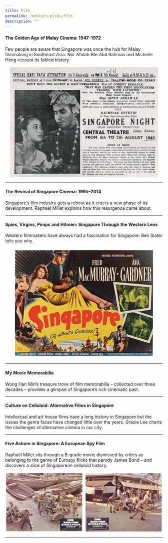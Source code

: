 ```yaml
---
title: Film
permalink: /editors-picks/film
description: ""
---
```

#### <a style="text-decoration: none; font-weight: bold;" href="/vol-11/issue-1/apr-jun-2015/ga-malay-cinema" target="_blank"> The Golden Age of Malay Cinema: 1947–1972 </a>
<p> Few people are aware that Singapore was once the hub for Malay filmmaking in Southeast Asia. Nor Afidah Bte Abd Rahman and Michelle Heng recount its fabled history.</p> 
 <img src="/images/vol-11-issue-1/malaycinema/Singapore_Night_re.jpg">
 <hr>
 
 #### <a style="text-decoration: none; font-weight: bold;" href="/vol-11/issue-1/apr-jun-2015/revival-sg-cinema" target="_blank"> The Revival of Singapore Cinema: 1995–2014</a>
<p> Singapore’s film industry gets a reboot as it enters a new phase of its development. Raphaël Millet explains how this resurgence came about.</p> 
<hr>

 #### <a style="text-decoration: none; font-weight: bold;" href="/vol-11/issue-1/apr-jun-2015/svph" target="_blank"> Spies, Virgins, Pimps and Hitmen: Singapore Through the Western Lens </a>
<p> Western filmmakers have always had a fascination for Singapore. Ben Slater tells you why.</p> 
 <img src="/images/vol-11-issue-1/spiesvirginspimps/half_singapore_styleA_HP05668_L.jpg">
 <hr>
 
 #### <a style="text-decoration: none; font-weight: bold;" href="/vol-11/issue-1/apr-jun-2015/movie-memorabilia" target="_blank"> My Movie Memorabilia</a>
<p> Wong Han Min’s treasure trove of film memorabilia – collected over three decades – provides a glimpse of Singapore’s rich cinematic past.</p> 
<hr>

#### <a style="text-decoration: none; font-weight: bold;" href="/vol-11/issue-1/apr-jun-2015/culture-on-celluloid" target="_blank"> Culture on Celluloid: Alternative Films in Singapore</a>
<p> Intellectual and art house films have a long history in Singapore but the issues the genre faces have changed little over the years. Gracie Lee charts the challenges of alternative cinema in our city.</p> 
<hr>


#### <a style="text-decoration: none; font-weight: bold;" href="/vol-14/issue-3/oct-dec-2018/five-ashore-in-sg/" target="_blank"> Five Ashore in Singapore: A European Spy Film</a>
<p>Raphaël Millet sits through a B-grade movie dismissed by critics as belonging to the genre of Eurospy flicks that parody James Bond – and discovers a slice of Singaporean celluloid history.</p> 
 <img src="/images/Vol-14-issue-3/five-ashore-in-singapore/FiveAshore10.JPG">
 <hr>
  